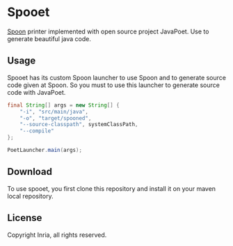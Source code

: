 # Spooet

[Spoon](http://spoon.gforge.inria.fr/) printer implemented with open source project JavaPoet. Use to generate beautiful java code.

## Usage

Spooet has its custom Spoon launcher to use Spoon and to generate source code given at Spoon. So you must to use this launcher to generate source code with JavaPoet.

```java
final String[] args = new String[] {
    "-i", "src/main/java",
    "-o", "target/spooned",
    "--source-classpath", systemClassPath,
    "--compile"
};

PoetLauncher.main(args);
```

## Download

To use spooet, you first clone this repository and install it on your maven local repository.

## License

Copyright Inria, all rights reserved.